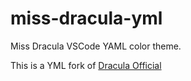 # miss-dracula-yml
Miss Dracula VSCode YAML color theme.

This is a YML fork of [Dracula Official](https://github.com/dracula/visual-studio-code)
